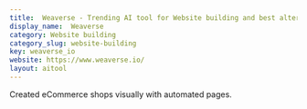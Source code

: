 ```yaml
---
title:  Weaverse - Trending AI tool for Website building and best alternatives
display_name:  Weaverse
category: Website building
category_slug: website-building
key: weaverse_io
website: https://www.weaverse.io/
layout: aitool
---
```


Created eCommerce shops visually with automated pages.
